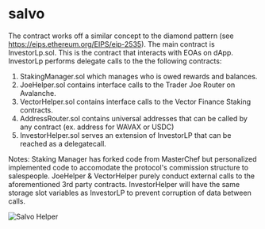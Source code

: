 # salvo

The contract works off a similar concept to the diamond pattern (see https://eips.ethereum.org/EIPS/eip-2535).
The main contract is InvestorLp.sol. This is the contract that interacts with EOAs on dApp. 
InvestorLp performs delegate calls to the the following contracts:
1. StakingManager.sol which manages who is owed rewards and balances. 
2. JoeHelper.sol contains interface calls to the Trader Joe Router on Avalanche.
3. VectorHelper.sol contains interface calls to the Vector Finance Staking contracts.
4. AddressRouter.sol contains universal addresses that can be called by any contract (ex. address for WAVAX or USDC)
5. InvestorHelper.sol serves an extension of InvestorLP that can be reached as a delegatecall. 

Notes:
Staking Manager has forked code from MasterChef but personalized implemented code to accomodate the protocol's commission structure to salespeople. 
JoeHelper & VectorHelper purely conduct external calls to the aforementioned 3rd party contracts.
InvestorHelper will have the same storage slot variables as InvestorLP to prevent corruption of data between calls. 

![Salvo Helper](https://user-images.githubusercontent.com/16840721/185499729-ca1af357-69a3-4a07-81ff-369d058ce049.png)
